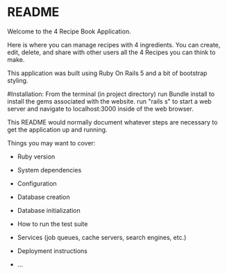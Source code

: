 # README

Welcome to the 4 Recipe Book Application.

Here is where you can manage recipes with 4 ingredients. You can create, edit, delete, and share with other users all the 4 Recipes you can think to make.

This application was built using Ruby On Rails 5 and a bit of bootstrap styling.

#Installation: 
From the terminal (in project directory) run Bundle install to install the gems associated with the website. run "rails s" to start a web server and navigate to localhost:3000 inside of the web browser.



This README would normally document whatever steps are necessary to get the
application up and running.

Things you may want to cover:

* Ruby version

* System dependencies

* Configuration

* Database creation

* Database initialization

* How to run the test suite

* Services (job queues, cache servers, search engines, etc.)

* Deployment instructions

* ...
